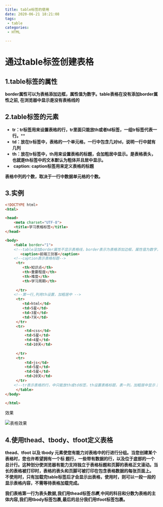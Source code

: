 ```yaml
---
title: table标签的使用
date: 2020-06-21 18:21:08
tags:
 - table
categories:
 - HTML

---
```

#                通过table标签创建表格

## 1.table标签的属性

**border属性可以为表格添加边框，属性值为数字。table表格在没有添加border属性之前, 在浏览器中显示是没有表格线的**

## 2.table标签的元素

- ​      **tr：tr标签用来设置表格的行，tr里面只能放th或者td标签，一组tr标签代表一行。****
- ​      **td：放在tr标签中，表格的一个单元格，一行中包含几对td，说明一行中就有几列**
- ​      **th：放在tr标签中，th用来设置表格的标题，会加粗居中显示。是表格表头，也就是th标签中的文本默认为粗体并且居中显示。**
- ​    **caption: caption标签用来定义表格的标题**

**表格中列的个数，取决于一行中数据单元格的个数。**

## 3.实例

```html
<!DOCTYPE html>
<html>

<head>
    <meta charset="UTF-8">
    <title>学习表格标签</title>
</head>

<body>
    <table border="1">
    <!--table没加border属性不显示表格线，border表示为表格添加边框，属性值为数字，表边框大小-->    
       <caption>前端三剑客</caption>  
    <!--caption表示表格标题-->
     <tr>
        <th>知识点</th>
        <th>重要程度</th>
        <th>难度</th>
        <th>学习周期</th>
            
     </tr>
    <!--第一行,列用th设置，加粗居中 -->
     <tr>
        <td>html</td>  
        <td>5星</td> 
        <td>3星</td> 
        <td>7天</td> 
     </tr>
     <tr>
         <td>css</td> 
         <td>5星</td> 
         <td>4星</td> 
         <td>10天</td> 
        
     </tr>
     <tr>
         <td>js</td> 
         <td>5星</td> 
         <td>5星</td> 
         <td>20天</td> 
     </tr>
    <!--tr表示表格的行，中只能放th或td标签，th设置表格标题，表一列，加粗居中显示；th设置表格的列，一组表一列-->
     </table>
</body>

</html>
```

效果

![表格效果](https://gitee.com/zhihao25/blog/raw/master/path/20200622184943.png)

## 4.使用thead、tbody、tfoot定义表格 

**thead、tfoot 以及 tbody 元素使您有能力对表格中的行进行分组。当您创建某个表格时，您也许希望拥有一个标 题行，一些带有数据的行，以及位于底部的一个总计行。这种划分使浏览器有能力支持独立于表格标题和页脚的表格正文滚动。当长的表格被打印时，表格的表头和页脚可被打印在包含表格数据的每张页面上。**
**不使用时，只有加载完table标签后才会显示出表格，使用时，则可以一段一段的显示表格内容，不需等待表格加载完成。**

**我们表格第一行为表头数据,我们用thead标签*包裹*,中间的科目和分数为表格的主体内容,我们用tbody标签包裹,最后的总分我们用tfoot标签包裹。**

